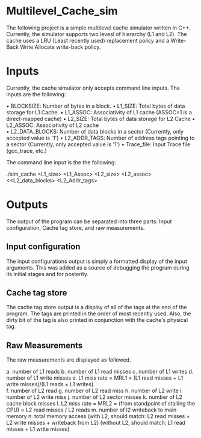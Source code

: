 # Multilevel_Cache_sim

The following project is a simple multilevel cache simulator written in C++. Currently, the simulator supports two levesl of hierarchy (L1 and L2). The cache uses a LRU (Least recently used) replacement policy and a Write-Back Write Allocate write-back policy.

# Inputs

Currently, the cache simulator only accepts command line inputs. The inputs are the following:

• BLOCKSIZE: Number of bytes in a block. 
• L1_SIZE: Total bytes of data storage for L1 Cache.
• L1_ASSOC: Associativity of L1 cache (ASSOC=1 is a direct-mapped cache) 
• L2_SIZE: Total bytes of data storage for L2 Cache 
• L2_ASSOC: Associativity of L2 cache  
• L2_DATA_BLOCKS: Number of data blocks in a sector (Currently, only accepted value is '1') 
• L2_ADDR_TAGS: Number of address tags pointing to a sector (Currently, only accepted value is '1')
• Trace_file: Input Trace file (gcc_trace, etc.) 
 
The command line input is the the following:

./sim_cache <Blocsize int> <L1_size> <L1_Assoc> <L2_size> <L2_assoc> <<L2_data_blocks> <L2_Addr_tags> <Tracefile>
  
  # Outputs
  
  The output of the program can be separated into three parts:  Input configuration, Cache tag store, and raw measurements.
  
  ## Input configuration
  
  The input configurations output is simply a formatted display of the input arguments. This was added as a source of debugging the program during its initial stages and for posterity.
  
  ## Cache tag store
  
  The cache tag store output is a display of all of the tags at the end of the program. The tags are printed in the order of most recently used. Also, the dirty bit of the tag is also printed in conjunction with the cache's physical tag.
  
  ## Raw Measurements
  
  The raw measurements are displayed as followed.
  
  a. number of L1 reads
  b. number of L1 read misses 
  c. number of L1 writes
  d. number of L1 write misses 
  e. L1 miss rate = MRL1 = (L1 read misses + L1 write misses)/(L1 reads + L1 writes)  
  f. number of L2 read
  g. number of L2 read miss h. number of L2 write 
  i. number of L2 write miss 
  j. number of L2 sector misses 
  k. number of L2 cache block misses 
  l. L2 miss rate = MRL2 = (from standpoint of stalling the CPU) = L2 read misses / L2 reads
  m. number of l2 writeback to main memory
  n. total memory access (with L2, should match: L2 read misses + L2 write misses + writeback from L2) (without L2, should match: L1 read misses + L1 write misses) 
 
